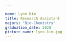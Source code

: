 ```yaml
---

name: Lynn Kim
title: Research Assistant
majors: "Bio-Chemistry"
graduation_date: 2020
picture_name: lynn-kim.jpg
---
```

    
    
